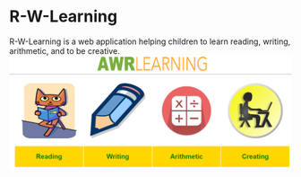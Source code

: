 # R-W-Learning
R-W-Learning is a web application helping children to learn reading, writing, arithmetic, and to be creative.
![Alt text](/res/screenshot.png?raw=true)
